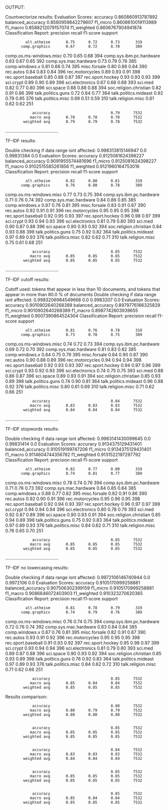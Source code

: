 OUTPUT:


Countvectorize results: 
Evaluation Scores:
	 accuracy 0.860860913787892
	 balanced_accuracy 0.8580959842279607
	 f1_micro 0.8608610019113989
	 f1_macro 0.8588212079157074
	 f1_weighted 0.8606767904941874
Classification Report: 
                           precision    recall  f1-score   support

             alt.atheism       0.75      0.72      0.73       319
           comp.graphics       0.67      0.72      0.70       389
 comp.os.ms-windows.misc       0.70      0.65      0.68       394
comp.sys.ibm.pc.hardware       0.63      0.67      0.65       392
   comp.sys.mac.hardware       0.73      0.79      0.76       385
          comp.windows.x       0.81      0.68      0.74       395
            misc.forsale       0.80      0.88      0.84       390
               rec.autos       0.84      0.83      0.84       396
         rec.motorcycles       0.89      0.93      0.91       398
      rec.sport.baseball       0.85      0.88      0.87       397
        rec.sport.hockey       0.93      0.93      0.93       399
               sci.crypt       0.89      0.90      0.89       396
         sci.electronics       0.67      0.68      0.68       393
                 sci.med       0.82      0.77      0.80       396
               sci.space       0.88      0.88      0.88       394
  soc.religion.christian       0.82      0.91      0.86       398
      talk.politics.guns       0.72      0.84      0.77       364
   talk.politics.mideast       0.92      0.79      0.85       376
      talk.politics.misc       0.69      0.51      0.59       310
      talk.religion.misc       0.61      0.62      0.62       251

                accuracy                           0.79      7532
               macro avg       0.78      0.78      0.78      7532
            weighted avg       0.79      0.79      0.78      7532


..........................................
 
TF-IDF results: 

Double checking if data range isnt affected: 
 	 0.998313815146947 0.0
	 0.99831384 0.0
Evaluation Scores:
	 accuracy 0.9125081624398227
	 balanced_accuracy 0.9091955574481696
	 f1_micro 0.9125081624398227
	 f1_macro 0.9102515585261856
	 f1_weighted 0.9121960164753016
Classification Report: 
                           precision    recall  f1-score   support

             alt.atheism       0.82      0.80      0.81       319
           comp.graphics       0.76      0.80      0.78       389
 comp.os.ms-windows.misc       0.77      0.73      0.75       394
comp.sys.ibm.pc.hardware       0.71      0.76      0.74       392
   comp.sys.mac.hardware       0.84      0.86      0.85       385
          comp.windows.x       0.87      0.76      0.81       395
            misc.forsale       0.83      0.91      0.87       390
               rec.autos       0.92      0.91      0.91       396
         rec.motorcycles       0.95      0.95      0.95       398
      rec.sport.baseball       0.92      0.95      0.93       397
        rec.sport.hockey       0.96      0.98      0.97       399
               sci.crypt       0.93      0.94      0.93       396
         sci.electronics       0.81      0.79      0.80       393
                 sci.med       0.90      0.87      0.88       396
               sci.space       0.90      0.93      0.92       394
  soc.religion.christian       0.84      0.93      0.88       398
      talk.politics.guns       0.75      0.92      0.82       364
   talk.politics.mideast       0.97      0.89      0.93       376
      talk.politics.misc       0.82      0.62      0.71       310
      talk.religion.misc       0.75      0.61      0.68       251

                accuracy                           0.85      7532
               macro avg       0.85      0.85      0.85      7532
            weighted avg       0.85      0.85      0.85      7532


..........................................
 
TF-IDF cutoff results: 

Cutoff used: tokens that appear in less than 10 documents, and tokens that appear in more than 80.0 % of documents
Double checking if data range isnt affected: 
 	 0.9983206984549668 0.0
	 0.9983207 0.0
Evaluation Scores:
	 accuracy 0.9010902640268389
	 balanced_accuracy 0.8979776166325829
	 f1_micro 0.9010902640268389
	 f1_macro 0.8987742603939655
	 f1_weighted 0.9007390864524304
Classification Report: 
                           precision    recall  f1-score   support

             alt.atheism       0.81      0.76      0.78       319
           comp.graphics       0.73      0.78      0.75       389
 comp.os.ms-windows.misc       0.74      0.72      0.73       394
comp.sys.ibm.pc.hardware       0.69      0.72      0.70       392
   comp.sys.mac.hardware       0.81      0.83      0.82       385
          comp.windows.x       0.84      0.75      0.79       395
            misc.forsale       0.84      0.90      0.87       390
               rec.autos       0.90      0.88      0.89       396
         rec.motorcycles       0.94      0.94      0.94       398
      rec.sport.baseball       0.92      0.93      0.93       397
        rec.sport.hockey       0.94      0.97      0.96       399
               sci.crypt       0.93      0.92      0.93       396
         sci.electronics       0.74      0.75      0.75       393
                 sci.med       0.88      0.86      0.87       396
               sci.space       0.89      0.93      0.91       394
  soc.religion.christian       0.85      0.93      0.89       398
      talk.politics.guns       0.74      0.90      0.81       364
   talk.politics.mideast       0.96      0.88      0.92       376
      talk.politics.misc       0.80      0.61      0.69       310
      talk.religion.misc       0.71      0.62      0.66       251

                accuracy                           0.84      7532
               macro avg       0.83      0.83      0.83      7532
            weighted avg       0.84      0.84      0.84      7532


..........................................
 
TF-IDF stopwords results: 

Double checking if data range isnt affected: 
 	 0.9983141430099645 0.0
	 0.99831414 0.0
Evaluation Scores:
	 accuracy 0.9134375129431401
	 balanced_accuracy 0.910519199747206
	 f1_micro 0.9134375129431401
	 f1_macro 0.9114604744356782
	 f1_weighted 0.9131522197297792
Classification Report: 
                           precision    recall  f1-score   support

             alt.atheism       0.82      0.77      0.80       319
           comp.graphics       0.74      0.81      0.77       389
 comp.os.ms-windows.misc       0.78      0.74      0.76       394
comp.sys.ibm.pc.hardware       0.71      0.76      0.73       392
   comp.sys.mac.hardware       0.84      0.85      0.84       385
          comp.windows.x       0.88      0.77      0.82       395
            misc.forsale       0.82      0.91      0.86       390
               rec.autos       0.92      0.90      0.91       396
         rec.motorcycles       0.95      0.96      0.95       398
      rec.sport.baseball       0.92      0.94      0.93       397
        rec.sport.hockey       0.96      0.97      0.97       399
               sci.crypt       0.94      0.94      0.94       396
         sci.electronics       0.80      0.78      0.79       393
                 sci.med       0.92      0.87      0.89       396
               sci.space       0.90      0.93      0.91       394
  soc.religion.christian       0.85      0.94      0.89       398
      talk.politics.guns       0.75      0.92      0.83       364
   talk.politics.mideast       0.97      0.89      0.93       376
      talk.politics.misc       0.84      0.62      0.71       310
      talk.religion.misc       0.76      0.65      0.70       251

                accuracy                           0.85      7532
               macro avg       0.85      0.85      0.85      7532
            weighted avg       0.85      0.85      0.85      7532


..........................................
 
TF-IDF no lowercasing results: 

Double checking if data range isnt affected: 
 	 0.9972106146740944 0.0
	 0.9972106 0.0
Evaluation Scores:
	 accuracy 0.9105170999258881
	 balanced_accuracy 0.907506302399159
	 f1_micro 0.9105170999258881
	 f1_macro 0.9086646072403903
	 f1_weighted 0.910323270620365
Classification Report: 
                           precision    recall  f1-score   support

             alt.atheism       0.81      0.78      0.79       319
           comp.graphics       0.74      0.79      0.76       389
 comp.os.ms-windows.misc       0.76      0.74      0.75       394
comp.sys.ibm.pc.hardware       0.72      0.76      0.74       392
   comp.sys.mac.hardware       0.83      0.84      0.84       385
          comp.windows.x       0.87      0.76      0.81       395
            misc.forsale       0.82      0.91      0.87       390
               rec.autos       0.93      0.91      0.92       396
         rec.motorcycles       0.95      0.95      0.95       398
      rec.sport.baseball       0.91      0.93      0.92       397
        rec.sport.hockey       0.95      0.98      0.97       399
               sci.crypt       0.93      0.94      0.94       396
         sci.electronics       0.81      0.79      0.80       393
                 sci.med       0.89      0.87      0.88       396
               sci.space       0.90      0.93      0.92       394
  soc.religion.christian       0.85      0.93      0.89       398
      talk.politics.guns       0.76      0.92      0.83       364
   talk.politics.mideast       0.97      0.89      0.93       376
      talk.politics.misc       0.84      0.62      0.72       310
      talk.religion.misc       0.71      0.62      0.66       251

                accuracy                           0.85      7532
               macro avg       0.85      0.84      0.84      7532
            weighted avg       0.85      0.85      0.85      7532


Results comparison:



                accuracy                           0.80      7532
               macro avg       0.80      0.79      0.79      7532
            weighted avg       0.80      0.80      0.80      7532


                accuracy                           0.85      7532
               macro avg       0.85      0.85      0.85      7532
            weighted avg       0.85      0.85      0.85      7532


                accuracy                           0.84      7532
               macro avg       0.83      0.83      0.83      7532
            weighted avg       0.84      0.84      0.84      7532


                accuracy                           0.85      7532
               macro avg       0.85      0.85      0.85      7532
            weighted avg       0.85      0.85      0.85      7532


                accuracy                           0.85      7532
               macro avg       0.85      0.84      0.84      7532
            weighted avg       0.85      0.85      0.85      7532